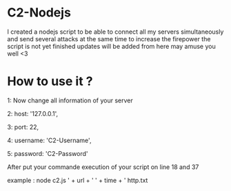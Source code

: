 # C2-Nodejs
I created a nodejs script to be able to connect all my servers simultaneously and send several attacks at the same time to increase the firepower the script is not yet finished updates will be added from here may amuse you well &lt;3


# How to use it ? 

1: Now change all information of your server

2:  host: '127.0.0.1',

3:  port: 22,

4:  username: 'C2-Username',

5:  password: 'C2-Password'

After put your commande execution of your script on line 18 and 37 

example : node c2.js ' + url + ' ' + time + ' http.txt
